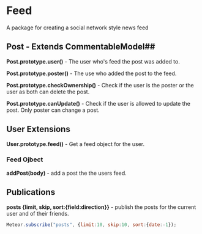 # Feed #

A package for creating a social network style news feed


## Post - Extends CommentableModel##

**Post.prototype.user()** - The user who's feed the post was added to.

**Post.prototype.poster()** - The use who added the post to the feed.

**Post.prototype.checkOwnership()** - Check if the user is the poster or the user as both can delete the post.

**Post.prototype.canUpdate()** - Check if the user is allowed to update the post. Only poster can change a post.


## User Extensions ##

**User.prototype.feed()** - Get a feed object for the user.

### Feed Ojbect ###

**addPost(body)** - add a post the the users feed.

## Publications ##

**posts {limit, skip, sort:{field:direction}}** - publish the posts for the current user and of their friends.

```javascript
Meteor.subscribe("posts", {limit:10, skip:10, sort:{date:-1});
```
